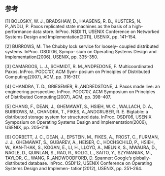## 参考

\[1\] BOLOSKY, W. J., BRADSHAW, D., HAAGENS, R. B., KUSTERS, N. P.,ANDLI, P. Paxos replicated state machines as the basis of a high-performance data store. InProc. NSDI’11, USENIX Conference on Networked Systems Design and Implementation\(2011\), USENIX, pp. 141–154.

\[2\] BURROWS, M. The Chubby lock service for loosely- coupled distributed systems. InProc. OSDI’06, Sympo- sium on Operating Systems Design and Implementation\(2006\), USENIX, pp. 335–350.

\[3\] CAMARGOS, L. J., SCHMIDT, R. M.,ANDPEDONE, F. Multicoordinated Paxos. InProc. PODC’07, ACM Sym- posium on Principles of Distributed Computing\(2007\), ACM, pp. 316–317.

\[4\] CHANDRA, T. D., GRIESEMER, R.,ANDREDSTONE, J. Paxos made live: an engineering perspective. InProc. PODC’07, ACM Symposium on Principles of Distributed Computing\(2007\), ACM, pp. 398–407.

\[5\] CHANG, F., DEAN, J., GHEMAWAT, S., HSIEH, W. C., WALLACH, D. A., BURROWS, M., CHANDRA, T., FIKES, A.,ANDGRUBER, R. E. Bigtable: a distributed storage system for structured data. InProc. OSDI’06, USENIX Symposium on Operating Systems Design and Implementation\(2006\), USENIX, pp. 205–218.

\[6\] CORBETT, J. C., DEAN, J., EPSTEIN, M., FIKES, A., FROST, C., FURMAN, J. J., GHEMAWAT, S., GUBAREV, A., HEISER, C., HOCHSCHILD, P., HSIEH, W., KAN-THAK, S., KOGAN, E., LI, H., LLOYD, A., MELNIK, S., MWAURA, D., NAGLE, D., QUINLAN, S., RAO, R., ROLIG, L., SAITO, Y., SZYMANIAK, M., TAYLOR, C., WANG, R.,ANDWOODFORD, D. Spanner: Google’s globally-distributed database. InProc. OSDI’12, USENIX Conference on Operating Systems Design and Implemen- tation\(2012\), USENIX, pp. 251–264.



